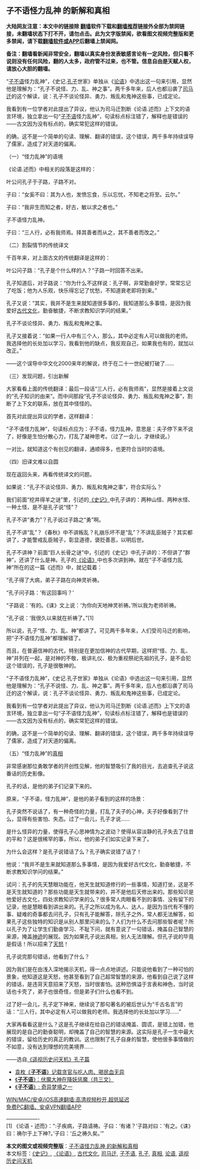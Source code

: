  <h2>子不语怪力乱神 的新解和真相</h2> <p class="notice"><b>大陆网友注意：本文中的链接除 <a href="https://github.com/bannedbook/fanqiang" >翻墙</a>软件下载和<a href="https://github.com/killgcd/justmysocks/blob/master/README.md">翻墙推荐</a>链接外全部为禁网链接，未翻墙状态下打不开，请勿点击。此为文字版禁闻，欲看图文视频完整版和更多禁闻，请下载<a href="https://github.com/bannedbook/fanqiang">翻墙软件或APP</a>后翻墙上禁闻网。</p><p>备注：翻墙看新闻非常安全，翻墙以真实身份发表敏感言论有一定风险，但只看不说则没有任何风险，翻的人太多，政府管不过来，也不管。信息自由是天赋人权，请放心大胆的翻墙。</b></p>  <div class="entry"> <p></p> <p>“<span class='wp_keywordlink'><a href="https://www.bannedbook.org/forum5/topic5990.html" title="《子不语》" target="_blank">子不语</a></span>怪力乱神”，《史记.<a href="https://www.bannedbook.org/bnews/tag/%e5%ad%94%e5%ad%90/" class="st_tag internal_tag" rel="tag" title="标签 孔子 下的日志">孔子</a>世家》单独从《<a href="https://www.bannedbook.org/bnews/tag/%E8%AE%BA%E8%AF%AD/" class="st_tag internal_tag" rel="tag" title="标签 论语 下的日志">论语</a>》中选出这一句来引用，显然他是理解为：“孔子不说怪、力、乱、神之事”。两千多年来，后人也都沿袭了<a href="https://www.bannedbook.org/bnews/tag/%E5%8F%B8%E9%A9%AC%E8%BF%81/" class="st_tag internal_tag" rel="tag" title="标签 司马迁 下的日志">司马迁</a>的这个解读，说：孔子不谈论怪异、勇力、叛乱和鬼神这些事，已成定论。</p> <p>我看到有一位学者对此提出了异议，他认为司马迁割断《论语.述而》上下文的语言环境，独立拿出一句“<a href="https://www.bannedbook.org/bnews/tag/%e5%ad%90%e4%b8%8d%e8%af%ad/" class="st_tag internal_tag" rel="tag" title="标签 子不语 下的日志">子不语</a>怪力乱神”，句读标点标注错了，解释也是错误的――古文因为没有标点的，确实常犯这样的错误。</p> <p>的确，这不是一个简单的句读、理解、翻译的错误，这个错误，两千多年持续误导了儒家，造成了对天道的偏离。</p> <p>（一）“怪力乱神”的语境</p> <p>《论语.述而》中相关的段落是这样的：</p> <p>叶公问孔子于子路，子路不对。</p> <p>子曰：“女奚不曰：其为人也，发愤忘食，乐以忘忧，不知老之将至。云尔。”</p> <p>子曰：“我非生而知之者，好古，敏以求之者也。”</p> <p>子不语怪力乱神。</p> <p>子曰：“三人行，必有我师焉。择其善者而从之，其不善者而改之。”</p> <p>（二）割裂情节的传统译文</p> <p>千百年来，对上面古文的传统翻译是这样的：</p> <p>叶公问子路：“孔子是个什么样的人？”子路一时回答不出来。</p>  <p>孔子知道后，对子路说：“你为什么不这样说：孔子啊，非常勤奋好学，常常忘记了吃饭；他为人乐观，快乐得忘记了忧愁，不知道衰老即将到来。”</p> <p>孔子又说：“其实，我并不是生来就知道很多事的，我知道那么多事情，是因为我爱好<a href="https://www.bannedbook.org/bnews/tag/%e5%8f%a4%e4%bb%a3%e6%96%87%e5%8c%96/" class="st_tag internal_tag" rel="tag" title="标签 古代文化 下的日志">古代文化</a>，勤奋敏捷，不断求教知识学问的结果。”</p> <p>孔子不谈论怪异、勇力、叛乱和鬼神之事。</p> <p>孔子又接着说：“如果一行人中有三个人，那么，其中必定有人可以做我的老师。我选择他的长处加以学习，我看到他的缺点，我反观自己，如果我也有的，就加以改正。”</p> <p>――这个误导中华文化2000来年的解说，终于在二十一世纪被打破了……</p> <p>（三）发现问题，引出新解</p> <p>大家看看上面的传统翻译：最后一段话“三人行，必有我师焉”，显然是接着上文说的“孔子知识的由来”。而中间那段“孔子不谈论怪异、勇力、叛乱和鬼神之事”，割断了上下文的联系，放在其中怪怪的。</p> <p>首先对此提出异议的学者，这样翻译：</p> <p>“子不语怪力乱神”，句读标点应为：子不语，怪力乱神，意思是：夫子停下来不说了，好像是生怕分散心力，打乱了凝神思考。（过了一会儿，才继续说。）</p> <p>一对比，就知道这个有创见的翻译，通顺得多，也更符合当时的语境。</p> <p>（四）旧译文难以自圆</p> <p>现在返回头来，再看传统译文的问题。</p> <p>如果说：“孔子不谈论怪异、勇力、叛乱和鬼神之事”，符合实际么？</p> <p>我们前面“挖井得羊之谜”里，引述的<a href="https://www.bannedbook.org/bnews/tag/%e3%80%8a%e5%8f%b2%e8%ae%b0%e3%80%8b/" class="st_tag internal_tag" rel="tag" title="标签 《史记》 下的日志">《史记》</a>中孔子讲的：两种山怪、两种水怪、一种土怪，是不是孔子说“怪”？</p>  <p>孔子不讲“勇力”？孔子说过子路之“勇”啊。</p> <p>孔子不讲“乱”？《春秋》中不讲叛乱？礼崩乐坏不是“乱”？不讲乱臣贼子？其实都讲了，才能警戒乱臣贼子，彰显道德，褒贬善恶，以明后世。</p> <p>孔子不讲神？前面“巨人长骨之谜”中，引述的《史记》中孔子讲的：不但讲了“群神”，还讲了什么是神。孔子的<a href="https://www.bannedbook.org/bnews/tag/%E3%80%8A%E8%AE%BA%E8%AF%AD%E3%80%8B/" class="st_tag internal_tag" rel="tag" title="标签 《论语》 下的日志">《论语》</a>中也多次讲到神。就在“子不语怪力乱神”所在的这一篇《述而》中，就记载着：</p> <p>“孔子得了大病，弟子子路在向神灵祈祷。</p> <p>“孔子问子路：‘有这回事吗？’</p> <p>“子路说：‘有的。《诔》文上说：‘为你向天地神灵祈祷。’所以我为老师祈祷。</p> <p>“孔子说：‘我很久以来就在祈祷了。”[1]</p> <p>所以说，孔子“怪、力、乱、神”都讲了。可见两千多年来，人们受司马迁的影响，把“子不语怪力乱神”都理解错了。</p> <p>而且，在普遍信神的古代，特别是在更加信神的古代早期，这样把“怪、力、乱、神”并列在一起，是对神的不敬，极讲礼仪、极为重视祭祀先祖的孔子，是不会犯这个错误的，孔子是很敬神的。</p> <p>“子不语怪力乱神”，《史记.孔子世家》单独从《论语》中选出这一句来引用，显然他是理解为：“孔子不说怪、力、乱、神之事”。两千多年来，后人也都沿袭了司马迁的这个解读，说：孔子不谈论怪异、勇力、叛乱和鬼神这些事，已成定论。</p> <p>我看到有一位学者对此提出了异议，他认为司马迁割断《论语.述而》上下文的语言环境，独立拿出一句“子不语怪力乱神”，句读标点标注错了，解释也是错误的――古文因为没有标点的，确实常犯这样的错误。</p> <p>的确，这不是一个简单的句读、理解、翻译的错误，这个错误，两千多年持续误导了儒家，造成了对天道的偏离。</p> <p>（五）“怪力乱神”的<a href="https://www.bannedbook.org/bnews/tag/%e7%9c%9f%e7%9b%b8/" class="st_tag internal_tag" rel="tag" title="标签 真相 下的日志">真相</a></p> <p>非常感谢那位勇敢学者的开创性见解，他的智慧吸引了我的目光，去追查孔子说这番话的历史影像。</p>  <p>孔子的话，是他的弟子们记录下来的。</p> <p>原来，“子不语，怪力乱神”，是他的弟子看到的这样的场景：</p> <p>孔子突然不说话了，有一种奇怪的力量，打乱了夫子的心神，夫子好像看到了什么，显得有些害怕、失态。过了一会儿，孔子才说……</p> <p>是什么怪异的力量，使得孔子心思神情为之波动？使得从容淡静的孔子失去了往昔的平和？这是很稀罕的事，所以，他的弟子们如实记录下来了。</p> <p>为什么会这样？是孔子说错话了么？孔子确实说错了话了！</p> <p>他说：“我并不是生来就知道那么多事情，是因为我爱好古代文化，勤奋敏捷，不断求教知识学问的结果。”</p> <p>试问：孔子的先天慧眼功能在，他天生就知道修行的一些事情，知道打坐，这是不是天生就知道的？那些功能是天生就带来的，并不是他后天修出来的。那些知识是他爱好古文化，四处求教知识学来的么？很多常人肉眼看不到的事情、没有留下的记录，他是慧眼看到讲出来的。孔子之所以成为名人、达人，是因为当代有不懂的事、疑难的奇事都去问孔子，只有孔子能解答，除孔子之外，常人都无法解答，如果孔子这些独特的知识是从别人那里问来的么？人们为什么不去问那些智者呢？所以孔子为了让学生们勤奋学习、不耻下问，就有意说了一句错话，掩盖自己智慧的来源，掩盖<span class='wp_keywordlink'><a href="https://www.bannedbook.org/forum3/topic69.html" title="电子书：神迹" target="_blank">神迹</a></span>的展现。因为如果孔子说出真相，别人无法理解。但孔子说的毕竟是假话！所以招来了<span class='wp_keywordlink'><a href="https://www.bannedbook.org/forum2/topic546.html" title="《天怒》陈希同王宝森事件内幕" target="_blank">天怒</a></span>！</p> <p>孔子说完那句错话，他看到了什么？</p> <p>因为我们是在由浅入深地揭示天机，得一点点地讲述。只能说他看到了一种可怕的景象，他知道这是天怒，他甚至看到了自己超常智慧的来源，他看到自己说了这样的错话，是违背天意招来了天怒，当时很害怕。这种恐惧溢于言表和神色，当时说话也卡壳了，弟子也很奇怪，但是弟子们什么也看不到。</p> <p>过了好一会儿，孔子定下神来，继续说了那句著名的被后世认为“千古名言”的话：“三人行，其中必定有人可以做我的老师。我选择他的长处加以学习……”</p> <p>大家再看看这是什么？这是孔子继续在给自己的错话掩盖、圆谎，是错上加错，他展现的是自己的勤奋聪明，却掩盖了自己的智慧的来源。这实际是孔子一生中最大的错误，留给历史的真正的教训。这也限制了孔子自身的智慧，使他很多事情做的不如意，没有达到理想的完美境界……</p> <p>——选自<a href="https://www.bannedbook.org/forum47/topic8836.html">《遥视历史问天机》孔子篇</a></p> <ul class='op-related-articles' title='相关阅读'> <li><a href='https://www.bannedbook.org/bnews/tculture/20190515/1128445.html' target='_blank'>袁枚《<b>子不语</b>》记载贪官与吃人肉、喝民血无异</a></li> <li><a href='https://www.bannedbook.org/bnews/tculture/20181028/1022477.html' target='_blank'>《<b>子不语</b>》：伏魔大神在降妖惩魔（共三文）</a></li> <li><a href='https://www.bannedbook.org/bnews/aomi/supernatural/20170516/759621.html' target='_blank'>《<b>子不语</b>》: 奇异梦境之一</a></li> </ul> <p class="texttj"> <a href="https://github.com/bannedbook/fanqiang/wiki/V2ray%E6%9C%BA%E5%9C%BA" target="_blank">WIN/MAC/安卓/iOS高速翻墙:高清视频秒开,超低延迟</a><br/> <a href="https://github.com/bannedbook/fanqiang/wiki/%E7%A6%81%E9%97%BB%E7%BD%91%E5%AE%89%E5%8D%93%E7%BF%BB%E5%A2%99%E6%96%B0%E9%97%BBAPP" target="_blank">免费PC翻墙、安卓VPN翻墙APP</a></p><p>——————-<br /> [1] 《论语・述而》：“:子疾病，子路请祷。子曰：‘有诸？’子路对曰：‘有之。《诔》曰：祷尔于上下神?。’子曰：‘丘之祷久矣。’”</p> <a name='sharetosocial'></a>       <div><b>本文的图文或视频完整版</b>：<a href='https://www.bannedbook.org/bnews/comments/20190427/1119935.html'>子不语怪力乱神 的新解和真相</a></div>  </div><!--END ENTRY--> <div class="postfooter"> <div>本文标签：<a href="https://www.bannedbook.org/bnews/tag/%e3%80%8a%e5%8f%b2%e8%ae%b0%e3%80%8b/" rel="tag">《史记》</a>, <a href="https://www.bannedbook.org/bnews/tag/%E3%80%8A%E8%AE%BA%E8%AF%AD%E3%80%8B/" rel="tag">《论语》</a>, <a href="https://www.bannedbook.org/bnews/tag/%e5%8f%a4%e4%bb%a3%e6%96%87%e5%8c%96/" rel="tag">古代文化</a>, <a href="https://www.bannedbook.org/bnews/tag/%E5%8F%B8%E9%A9%AC%E8%BF%81/" rel="tag">司马迁</a>, <a href="https://www.bannedbook.org/bnews/tag/%e5%ad%90%e4%b8%8d%e8%af%ad/" rel="tag">子不语</a>, <a href="https://www.bannedbook.org/bnews/tag/%e5%ad%94%e5%ad%90/" rel="tag">孔子</a>, <a href="https://www.bannedbook.org/bnews/tag/%e7%9c%9f%e7%9b%b8/" rel="tag">真相</a>, <a href="https://www.bannedbook.org/bnews/tag/%E8%AE%BA%E8%AF%AD/" rel="tag">论语</a>, <a href="https://www.bannedbook.org/bnews/tag/%e9%81%a5%e8%a7%86%e5%8e%86%e5%8f%b2%e9%97%ae%e5%a4%a9%e6%9c%ba/" rel="tag">遥视历史问天机</a></div>  </div><!--END POSTFOOTER--> 